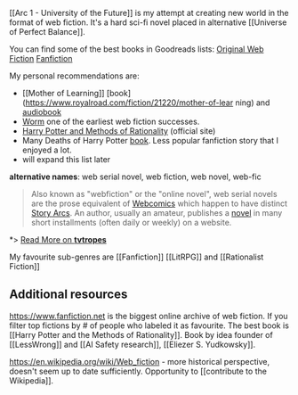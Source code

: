 [[Arc 1 - University of the Future]] is my attempt at creating new world in the format of web fiction. It's a hard sci-fi novel placed in alternative [[Universe of Perfect Balance]].

You can find some of the best books in Goodreads lists:
[Original Web Fiction](https://www.goodreads.com/list/show/91296.Best_Original_Web_Fiction)
[Fanfiction](https://www.goodreads.com/list/tag/fanfiction)

My personal recommendations are:
- [[Mother of Learning]] [book](https://www.royalroad.com/fiction/21220/mother-of-lear ning) and [audiobook](https://www.audible.com/pd/Mother-of-Learning-Arc-1-Audiobook/B09MXJQG1Z)
- [Worm](https://www.goodreads.com/book/show/18713259-worm) one of the earliest web fiction successes. 
- [Harry Potter and Methods of Rationality](http://www.hpmor.com/) (official site) 
- Many Deaths of Harry Potter [book](https://www.fanfiction.net/s/12388283/1/The-many-Deaths-of-Harry-Potter). Less popular fanfiction story that I enjoyed a lot.
- will expand this list later

**alternative names**: web serial novel, web fiction, web novel, web-fic

> Also known as "webfiction" or the "online novel", web serial novels are the prose equivalent of [Webcomics](https://tvtropes.org/pmwiki/pmwiki.php/Main/Webcomics "/pmwiki/pmwiki.php/Main/Webcomics") which happen to have distinct [Story Arcs](https://tvtropes.org/pmwiki/pmwiki.php/Main/StoryArc "/pmwiki/pmwiki.php/Main/StoryArc"). An author, usually an amateur, publishes a [novel](https://tvtropes.org/pmwiki/pmwiki.php/Main/Novel "/pmwiki/pmwiki.php/Main/Novel") in many short installments (often daily or weekly) on a website.
>
*> [Read More on **tvtropes**](https://tvtropes.org/pmwiki/pmwiki.php/Main/WebSerialNovel)

My favourite sub-genres are [[Fanfiction]] [[LitRPG]] and [[Rationalist Fiction]]

## Additional resources
https://www.fanfiction.net is the biggest online archive of web fiction. If you filter top fictions by # of people who labeled it as favourite. The best book is [[Harry Potter and the Methods of Rationality]]. Book by idea founder of [[LessWrong]] and [[AI Safety research]], [[Eliezer S. Yudkowsky]].

https://en.wikipedia.org/wiki/Web_fiction - more historical perspective, doesn't seem up to date sufficiently. Opportunity to [[contribute to the Wikipedia]].


